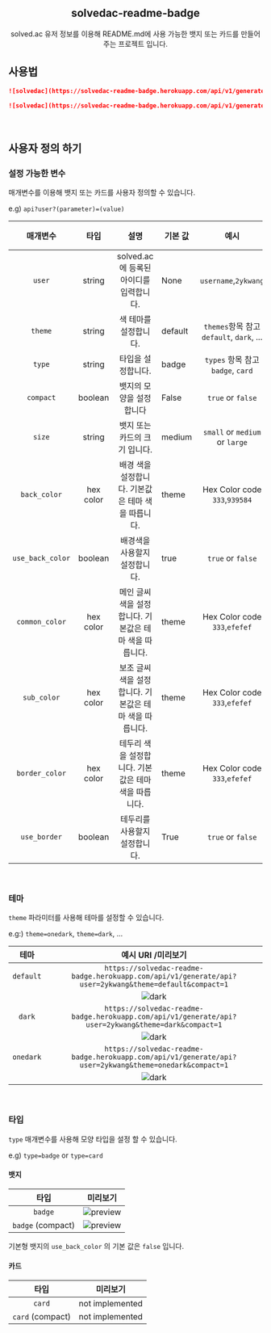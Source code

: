 <div align="center">
    <h2 align="center">solvedac-readme-badge</h2> 
   solved.ac 유저 정보를 이용해 README.md에 사용 가능한 뱃지 또는 카드를 만들어주는 프로젝트 입니다.
</div>

## 사용법

```markdown
![solvedac](https://solvedac-readme-badge.herokuapp.com/api/v1/generate/api?user=baekjoon_id_here)

![solvedac](https://solvedac-readme-badge.herokuapp.com/api/v1/generate/api?user=baekjoon_id_here&compact=1)
```

<br>

## 사용자 정의 하기

### 설정 가능한 변수

매개변수를 이용해 뱃지 또는 카드를 사용자 정의할 수 있습니다.

e.g) `api?user?(parameter)=(value)`

|     매개변수     |   타입    |                          설명                          | 기본 값 |                   예시                   | 구현 |
| :--------------: | :-------: | :----------------------------------------------------: | ------- | :--------------------------------------: | ---- |
|      `user`      |  string   |        solved.ac 에 등록된 아이디를 입력합니다.        | None    |           `username`,`2ykwang`           | ✔    |
|     `theme`      |  string   |                 색 테마를 설정합니다.                  | default | `themes`항목 참고 `default`, `dark`, ... | ✔    |
|      `type`      |  string   |                   타입을 설정합니다.                   | badge   |    `types` 항목 참고 `badge`, `card`     | ❌   |
|    `compact`     |  boolean  |                뱃지의 모양을 설정합니다                | False   |            `true` or `false`             | ✔    |
|      `size`      |  string   |             뱃지 또는 카드의 크기 입니다.              | medium  |      `small` or `medium` or `large`      | ❌   |
|   `back_color`   | hex color |   배경 색을 설정합니다. 기본값은 테마 색을 따릅니다.   | theme   |      Hex Color code `333`,`939584`       | ✔    |
| `use_back_color` |  boolean  |             배경색을 사용할지 설정합니다.              | true    |            `true` or `false`             | ✔    |
|  `common_color`  | hex color | 메인 글씨색을 설정합니다. 기본값은 테마 색을 따릅니다. | theme   |      Hex Color code `333`,`efefef`       | ✔    |
|   `sub_color`    | hex color | 보조 글씨색을 설정합니다. 기본값은 테마 색을 따릅니다. | theme   |      Hex Color code `333`,`efefef`       | ✔    |
|  `border_color`  | hex color |  테두리 색을 설정합니다. 기본값은 테마 색을 따릅니다.  | theme   |      Hex Color code `333`,`efefef`       | ✔    |
|   `use_border`   |  boolean  |             테두리를 사용할지 설정합니다.              | True    |            `true` or `false`             | ✔    |

<br>

### 테마

`theme` 파라미터를 사용해 테마를 설정할 수 있습니다.

e.g:) `theme=onedark`, `theme=dark`, ...

|   테마    |                                              예시 URI /미리보기                                               |
| :-------: | :-----------------------------------------------------------------------------------------------------------: |
| `default` |    `https://solvedac-readme-badge.herokuapp.com/api/v1/generate/api?user=2ykwang&theme=default&compact=1`     |
|           | ![dark](https://solvedac-readme-badge.herokuapp.com/api/v1/generate/api?user=2ykwang&theme=default&compact=1) |
|  `dark`   |      `https://solvedac-readme-badge.herokuapp.com/api/v1/generate/api?user=2ykwang&theme=dark&compact=1`      |
|           |  ![dark](https://solvedac-readme-badge.herokuapp.com/api/v1/generate/api?user=2ykwang&theme=dark&compact=1)   |
| `onedark` |    `https://solvedac-readme-badge.herokuapp.com/api/v1/generate/api?user=2ykwang&theme=onedark&compact=1`     |
|           | ![dark](https://solvedac-readme-badge.herokuapp.com/api/v1/generate/api?user=2ykwang&theme=onedark&compact=1) |

<br>

### 타입

`type` 매개변수를 사용해 모양 타입을 설정 할 수 있습니다.

e.g) `type=badge` or `type=card`

#### 뱃지

|       타입        |                                              미리보기                                              |
| :---------------: | :------------------------------------------------------------------------------------------------: |
|      `badge`      |     ![preview](https://solvedac-readme-badge.herokuapp.com/api/v1/generate/api?user=2ykwang&)      |
| `badge` (compact) | ![preview](https://solvedac-readme-badge.herokuapp.com/api/v1/generate/api?user=2ykwang&compact=1) |

기본형 뱃지의 `use_back_color` 의 기본 값은 `false` 입니다.

#### 카드

|       타입       |    미리보기     |
| :--------------: | :-------------: |
|      `card`      | not implemented |
| `card` (compact) | not implemented |
